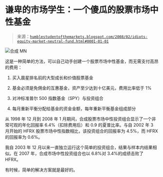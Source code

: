 <!--yml

分类：未分类

日期：2024-05-18 01:13:52

-->

# 谦卑的市场学生：一个傻瓜的股票市场中性基金

> 来源：[`humblestudentofthemarkets.blogspot.com/2008/02/idiots-equity-market-neutral-fund.html#0001-01-01`](https://humblestudentofthemarkets.blogspot.com/2008/02/idiots-equity-market-neutral-fund.html#0001-01-01)

![合成 MN](https://blogger.googleusercontent.com/img/b/R29vZ2xl/AVvXsEiDft3aHw_7vje7XIb4APZmAf50Of2z8-RIwgPhUWoteDcxwe6ozpFo0R4fT2VYMoCKdSCZaSypCE8xoA8MpGGDu8yCZ4zUKff1JummNkT7sA50Zm7CipeRZDGPi6A2whv8V7jK7NLEzxpl/s1600-h/Synthetic+MN.JPG)

这是一种简单的方法，可以自己动手创建一个股票市场中性基金，而无需支付高昂的费用：

1.  买入晨星排名前的大型成长和价值股票基金

1.  基金必须是免佣金的互惠基金，资产至少达到十亿美元，费用比率低于 1%

1.  对冲标准普尔 500 指数基金（SPY）与投资组合

1.  每月重新平衡分配给基金的资金金额，每年重新平衡基金组成部分

从 1998 年 12 月到 2008 年 1 月期间，合成股票市场中性投资组合显示了一个非常可观的年化回报率 6.4%（扣除费用后）和 0.9 的夏普比率。与自 2002 年 3 月开始的 HFRX 股票市场中性指数相比，该投资组合的回报率为 4.5%，而 HFRX 的回报率为 0.6%。

我自 2003 年 12 月以来一直独立运行这个简单的投资组合，结果与样本内结果相似。在 2007 年，合成市场中性投资组合也以 6.8%对 3.4%的成绩击败了 HFRX。

有时候，简单的解决方案就是最好的。
